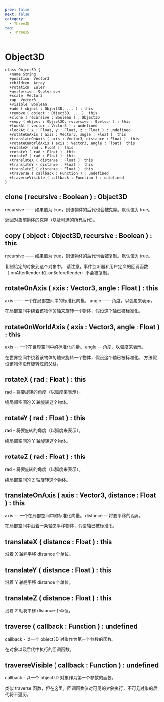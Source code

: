 ```yaml
---
prev: false
next: false
category:
  - ThreeJS
tag:
  - ThreeJS
---
```


# Object3D

```class
class Object3D {
  +name String
  +position  Vector3
  +children  Array
  +rotation  Euler
  +quaternion  Quaternion
  +scale  Vector3
  +up  Vector3
  +visible  Boolean
  +add ( object : Object3D, ... ) : this
  +remove ( object : Object3D, ... )  this
  +clone ( recursive : Boolean ) : Object3D
  +copy ( object : Object3D, recursive : Boolean ) : this
  +lookAt ( vector : Vector3 ) : undefined
  +lookAt ( x : Float, y : Float, z : Float ) : undefined
  +rotateOnAxis ( axis : Vector3, angle : Float )  this
  +translateOnAxis ( axis : Vector3, distance : Float )  this
  +rotateOnWorldAxis ( axis : Vector3, angle : Float)  this
  +rotateX( rad : Float )  this
  +rotateY ( rad : Float )  this
  +rotateZ ( rad : Float )  this
  +translateX ( distance : Float )  this
  +translateY ( distance : Float )  this
  +translateZ ( distance : Float )  this
  +traverse ( callback : Function ) : undefined
  +traverseVisible ( callback : Function ) : undefined
}

```

## clone ( recursive : Boolean ) : Object3D

recursive —— 如果值为 true，则该物体的后代也会被克隆。默认值为 true。

返回对象前物体的克隆（以及可选的所有后代）。

## copy ( object : Object3D, recursive : Boolean ) : this

recursive —— 如果值为 true，则该物体的后代也会被复制。默认值为 true。

复制给定的对象到这个对象中。 请注意，事件监听器和用户定义的回调函数（.onAfterRender 和 .onBeforeRender）不会被复制。

## rotateOnAxis ( axis : Vector3, angle : Float ) : this

axis —— 一个在局部空间中的标准化向量。
angle —— 角度，以弧度来表示。

在局部空间中绕着该物体的轴来旋转一个物体，假设这个轴已被标准化。

## rotateOnWorldAxis ( axis : Vector3, angle : Float ) : this

axis -- 一个在世界空间中的标准化向量。
angle -- 角度，以弧度来表示。

在世界空间中绕着该物体的轴来旋转一个物体，假设这个轴已被标准化。 方法假设该物体没有旋转过的父级。

## rotateX ( rad : Float ) : this

rad - 将要旋转的角度（以弧度来表示）。

绕局部空间的 X 轴旋转这个物体。

## rotateY ( rad : Float ) : this

rad - 将要旋转的角度（以弧度来表示）。

绕局部空间的 Y 轴旋转这个物体。

## rotateZ ( rad : Float ) : this

rad - 将要旋转的角度（以弧度来表示）。

绕局部空间的 Z 轴旋转这个物体。

## translateOnAxis ( axis : Vector3, distance : Float ) : this

axis -- 一个在局部空间中的标准化向量。
distance -- 将要平移的距离。

在局部空间中沿着一条轴来平移物体，假设轴已被标准化。

## translateX ( distance : Float ) : this

沿着 X 轴将平移 distance 个单位。

## translateY ( distance : Float ) : this

沿着 Y 轴将平移 distance 个单位。

## translateZ ( distance : Float ) : this

沿着 Z 轴将平移 distance 个单位。

## traverse ( callback : Function ) : undefined

callback - 以一个 object3D 对象作为第一个参数的函数。

在对象以及后代中执行的回调函数。

## traverseVisible ( callback : Function ) : undefined

callback - 以一个 object3D 对象作为第一个参数的函数。

类似 traverse 函数，但在这里，回调函数仅对可见的对象执行，不可见对象的后代将不遍历。
